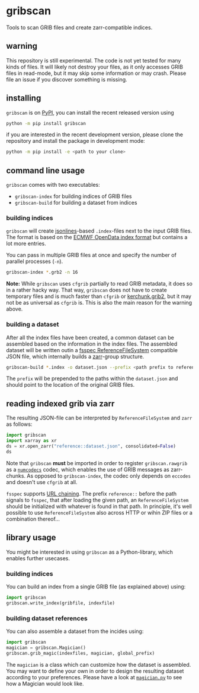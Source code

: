# gribscan

Tools to scan GRIB files and create zarr-compatible indices.

## warning

This repository is still experimental. The code is not yet tested for many kinds of files. It will likely not destroy your files, as it only accesses GRIB files in read-mode, but it may skip some information or may crash. Please file an issue if you discover something is missing.

## installing

`gribscan` is on [PyPI](http://pypi.org/project/gribscan/), you can install the recent released version using

```bash
python -m pip install gribscan
```

if you are interested in the recent development version, please clone the repository and install the package in development mode:

```bash
python -m pip install -e <path to your clone>
```

## command line usage

`gribscan` comes with two executables:

* `gribscan-index` for building indices of GRIB files
* `gribscan-build` for building a dataset from indices

### building indices

`gribscan` will create [jsonlines](https://jsonlines.org/)-based `.index`-files next to the input GRIB files. The format is based on the [ECMWF OpenData index format](https://confluence.ecmwf.int/display/UDOC/ECMWF+Open+Data+-+Real+Time#ECMWFOpenDataRealTime-IndexFilesIndexfiles) but contains a lot more entries.

You can pass in multiple GRIB files at once and specify the number of parallel processes (`-n`).

```bash
gribscan-index *.grb2 -n 16
```

**Note:** While `gribscan` uses `cfgrib` partially to read GRIB metadata, it does so in a rather hacky way. That way, `gribscan` does not have to create temporary files and is much faster than `cfgrib` or [kerchunk.grib2](https://fsspec.github.io/kerchunk/reference.html#kerchunk.grib2.scan_grib), but it may not be as universal as `cfgrib` is. This is also the main reason for the warning above.


### building a dataset

After all the index files have been created, a common dataset can be assembled based on the information in the index files. The assembled dataset will be written outin a [fsspec ReferenceFileSystem](https://filesystem-spec.readthedocs.io/en/latest/api.html#fsspec.implementations.reference.ReferenceFileSystem) compatible JSON file, which internally builds a [zarr](https://zarr.readthedocs.io/en/stable/index.html)-group structure.

```bash
gribscan-build *.index -o dataset.json --prefix <path prefix to referenced grib files>
```

The `prefix` will be prepended to the paths within the `dataset.json` and should point to the location of the original GRIB files.

## reading indexed grib via zarr

The resulting JSON-file can be interpreted by `ReferenceFileSystem` and `zarr` as follows:

```python
import gribscan
import xarray as xr
ds = xr.open_zarr("reference::dataset.json", consolidated=False)
ds
```

Note that `gribscan` **must** be imported in order to register `gribscan.rawgrib` as a [`numcodecs`](https://numcodecs.readthedocs.io/en/stable/index.html) codec, which enables the use of GRIB messages as zarr-chunks. As opposed to `gribscan-index`, the codec only depends on `eccodes` and doesn't use `cfgrib` at all.

`fsspec` supports [URL chaining](https://filesystem-spec.readthedocs.io/en/latest/features.html#url-chaining). The prefix `reference::` before the path signals to `fsspec`, that after loading the given path, an `ReferenceFileSystem` should be initialized with whatever is found in that path. In principle, it's well possible to use `ReferenceFileSystem` also across HTTP or wihin ZIP files or a combination thereof...


## library usage

You might be interested in using `gribscan` as a Python-library, which enables further usecases.

### building indices

You can build an index from a single GRIB file (as explained above) using:

```python
import gribscan
gribscan.write_index(gribfile, indexfile)
```

### building dataset references

You can also assemble a dataset from the incides using:

```python
import gribscan
magician = gribscan.Magician()
gribscan.grib_magic(indexfiles, magician, global_prefix)
```

The `magician` is a class which can customize how the dataset is assembled. You may want to define your own in order to design the resulting dataset according to your preferences. Please have a look at [`magician.py`](gribscan/magician.py) to see how a Magician would look like.
